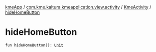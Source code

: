 [kmeApp](../../index.md) / [com.kme.kaltura.kmeapplication.view.activity](../index.md) / [KmeActivity](index.md) / [hideHomeButton](./hide-home-button.md)

# hideHomeButton

`fun hideHomeButton(): `[`Unit`](https://kotlinlang.org/api/latest/jvm/stdlib/kotlin/-unit/index.html)